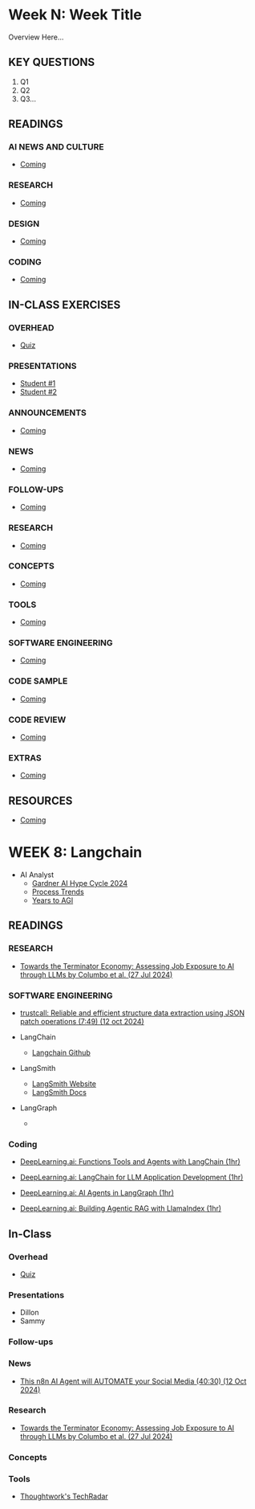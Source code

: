 # Week N: Week Title

Overview Here...

## KEY QUESTIONS

1. Q1
2. Q2
3. Q3...

## READINGS

### AI NEWS AND CULTURE

* [Coming](oh_noes_404.md)

### RESEARCH

* [Coming](oh_noes_404.md)

### DESIGN

* [Coming](oh_noes_404.md)

### CODING

* [Coming](oh_noes_404.md)


## IN-CLASS EXERCISES

### OVERHEAD

* [Quiz](oh_noes_404.md)

### PRESENTATIONS

* [Student #1](oh_noes_404.md)
* [Student #2](oh_noes_404.md)

### ANNOUNCEMENTS

* [Coming](oh_noes_404.md)

### NEWS

* [Coming](oh_noes_404.md)

### FOLLOW-UPS

* [Coming](oh_noes_404.md)

### RESEARCH

* [Coming](oh_noes_404.md)

### CONCEPTS

* [Coming](oh_noes_404.md)

### TOOLS

* [Coming](oh_noes_404.md)

### SOFTWARE ENGINEERING

* [Coming](oh_noes_404.md)

### CODE SAMPLE

* [Coming](oh_noes_404.md)

### CODE REVIEW

* [Coming](oh_noes_404.md)

### EXTRAS

* [Coming](oh_noes_404.md)

## RESOURCES

* [Coming](oh_noes_404.md)



# WEEK 8: Langchain

* AI Analyst
  * [Gardner AI Hype Cycle 2024](https://www.gartner.com/doc/reprints?id=1-2HV4V5W2&ct=240617&st=sb)
  * [Process Trends](https://www.researchgate.net/publication/270218416_Business_Process_Trends/figures?lo=1)
  * [Years to AGI](https://www.reddit.com/r/OpenAI/comments/191qk1d/ark_invest_predicts_agi_will_be_achieved_until/)


## READINGS

### RESEARCH

* [Towards the Terminator Economy: Assessing Job Exposure to AI through LLMs by Columbo et al. (27 Jul 2024)](https://arxiv.org/pdf/2407.19204)

### SOFTWARE ENGINEERING

* [trustcall: Reliable and efficient structure data extraction using JSON patch operations (7:49) (12 oct 2024)](https://www.youtube.com/watch?v=-H4s0jQi-QY)

* LangChain
  * [Langchain Github](https://github.com/langchain-ai/langchain)

* LangSmith
  * [LangSmith Website](https://smith.langchain.com/)
  * [LangSmith Docs](https://docs.smith.langchain.com/)

* LangGraph
  * []()

### Coding

* [DeepLearning.ai: Functions Tools and Agents with LangChain (1hr)](https://www.deeplearning.ai/short-courses/functions-tools-agents-langchain/)
* [DeepLearning.ai: LangChain for LLM Application Development (1hr)](https://www.deeplearning.ai/short-courses/langchain-for-llm-application-development/)
* [DeepLearning.ai: AI Agents in LangGraph (1hr)](https://www.deeplearning.ai/short-courses/ai-agents-in-langgraph/)


* [DeepLearning.ai: Building Agentic RAG with LlamaIndex (1hr)](https://www.deeplearning.ai/short-courses/building-agentic-rag-with-llamaindex/)


## In-Class

### Overhead

* [Quiz]()

### Presentations

* Dillon
* Sammy

### Follow-ups

### News

* [This n8n AI Agent will AUTOMATE your Social Media (40:30) (12 Oct 2024)](https://www.youtube.com/watch?v=gEL0fFCdAJQ)

### Research

* [Towards the Terminator Economy: Assessing Job Exposure to AI through LLMs by Columbo et al. (27 Jul 2024)](https://arxiv.org/pdf/2407.19204)

### Concepts

### Tools

* [Thoughtwork's TechRadar](https://www.thoughtworks.com/radar)